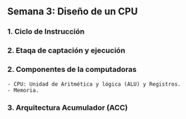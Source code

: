 ##  Semana 3: Diseño de un CPU

### 1. Ciclo de Instrucción

### 2. Etaqa de captación y ejecución 

### 2. Componentes de la computadoras
    - CPU: Unidad de Aritmética y lógica (ALU) y Registros.
    - Memoria.

### 3. Arquitectura Acumulador (ACC)